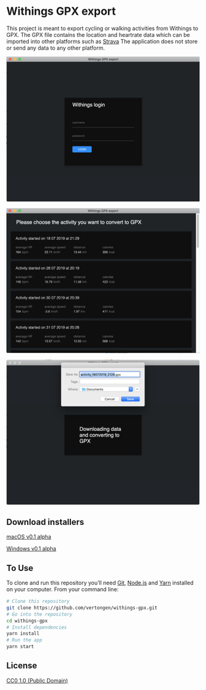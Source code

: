 # Withings GPX export

This project is meant to export cycling or walking activities from Withings to GPX. The GPX file contains the location and heartrate data which can be imported into other platforms such as [Strava](https://www.strava.com/) The application does not store or send any data to any other platform.

![](build/Screenshot_2019-08-16_at_23-c4ba1476-6bd2-4ba6-b582-e007e8490967.55.13.png)

![](build/Screenshot_2019-08-16_at_23-650b7a6a-6b77-4acf-ad8e-3811f81d85e2.55.32.png)

![](build/Screenshot_2019-08-16_at_23-f3e9b9d2-1bb0-4dd4-8b72-8d35ddb8cfc1.55.43.png)

## Download installers

[macOS v0.1 alpha](https://github.com/vertongen/withings-gpx/releases/download/v0.1-alpha/Withings.gpx.export-0.1.0.dmg) 

[Windows v0.1 alpha](https://github.com/vertongen/withings-gpx/releases/download/v0.1-alpha/Withings.gpx.export.Setup.0.1.0.exe)

## To Use

To clone and run this repository you’ll need [Git](https://git-scm.com/), [Node.js](https://nodejs.org/en/download/) and [Yarn](https://yarnpkg.com/lang/en/) installed on your computer. From your command line:

```bash
# Clone this repository
git clone https://github.com/vertongen/withings-gpx.git
# Go into the repository
cd withings-gpx
# Install dependencies
yarn install
# Run the app
yarn start
```

## License

[CC0 1.0 (Public Domain)](license.md)